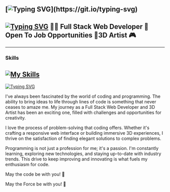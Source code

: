 [![Typing SVG](https://readme-typing-svg.herokuapp.com?font=Courgette&size=30&duration=33&pause=29&color=AC31F7&repeat=false&width=435&lines=Hello+there%2C+I'm+Marika!)](https://git.io/typing-svg)
---

[![Typing SVG](https://readme-typing-svg.herokuapp.com?font=Courgette&size=30&duration=33&pause=29&color=AC31F7&repeat=false&width=435&lines=About+me)](https://git.io/typing-svg)
👩‍💻 Full Stack Web Developer
💼 Open To Job Opportunities
👾3D Artist 🎮
---

---
### Skills
[![My Skills](https://skillicons.dev/icons?i=html,css,sass,bootstrap,js,vite,laravel,php,mysql,postman,vue,vscode,github,git,powershell,figma)](https://skillicons.dev) 
---

[![Typing SVG](https://readme-typing-svg.herokuapp.com?font=Courgette&size=30&duration=33&pause=29&color=AC31F7&center=true&repeat=false&width=435&lines=My+Passion+for+Code+and+Programming)](https://git.io/typing-svg)

I've always been fascinated by the world of coding and programming. The ability to bring ideas to life through lines of code is something that never ceases to amaze me. My journey as a Full Stack Web Developer and 3D Artist has been an exciting one, filled with challenges and opportunities for creativity.

I love the process of problem-solving that coding offers. Whether it's crafting a responsive web interface or building immersive 3D experiences, I thrive on the satisfaction of finding elegant solutions to complex problems.

Programming is not just a profession for me; it's a passion. I'm constantly learning, exploring new technologies, and staying up-to-date with industry trends. This drive to keep improving and innovating is what fuels my enthusiasm for code.

May the code be with you! 🚀

May the Force be with you! 🌟

<!--
**MarikaDiGirolamo/MarikaDiGirolamo** is a ✨ _special_ ✨ repository because its `README.md` (this file) appears on your GitHub profile.

Here are some ideas to get you started:

- 🔭 I’m currently working on ...
- 🌱 I’m currently learning ...
- 👯 I’m looking to collaborate on ...
- 🤔 I’m looking for help with ...
- 💬 Ask me about ...
- 📫 How to reach me: ...
- 😄 Pronouns: ...
- ⚡ Fun fact: ...
-->
